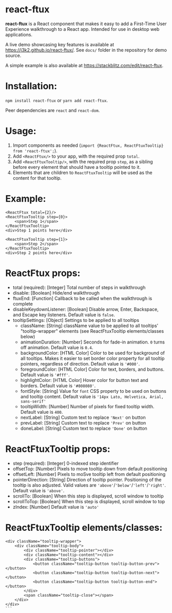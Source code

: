 # react-ftux

**react-ftux** is a React component that makes it easy to add a First-Time User Experience walkthrough to a React app. Intended for use in desktop web applications.

A live demo showcasing key features is available at https://j3k2.github.io/react-ftux/. See `docs/` folder in the repository for demo source.

A simple example is also available at https://stackblitz.com/edit/react-ftux.

# Installation:

`npm install react-ftux` or `yarn add react-ftux`.

Peer dependencies are `react` and `react-dom`.

# Usage:

1. Import components as needed (`import {ReactFtux, ReactFtuxTooltip} from 'react-ftux';`).
2. Add `<ReactFtux/>` to your app, with the required prop `total`.
3. Add `<ReactFtuxTooltip/>`, with the required prop `step`, as a sibling before every element that should have a tooltip pointed to it.
4. Elements that are children to `ReactFtuxTooltip` will be used as the content for that tooltip.

# Example:

```
<ReactFtux total={2}/>
<ReactFtuxTooltip step={0}>
    <span>Step 1</span>
</ReactFtuxTooltip>
<div>Step 1 points here</div>

<ReactFtuxTooltip step={1}>
    <span>Step 2</span>
</ReactFtuxTooltip>
<div>Step 2 points here</div>
```

# ReactFtux props:

- total (required): [Integer] Total number of steps in walkthrough
- disable: [Boolean] Hide/end walkthrough
- ftuxEnd: [Function] Callback to be called when the walkthrough is complete
- disableKeydownListener: [Boolean] Disable arrow, Enter, Backspace, and Escape key listeners. Default value is `false`.
- tooltipSettings: [Object] Settings to be applied to all tooltips
    - className: [String] className value to be applied to all tooltips' "tooltip-wrapper" elements (see ReactFtuxTooltip elements/classes below)
    - animationDuration: [Number] Seconds for fade-in animation. `0` turns off animation. Default value is `0.4`.
    - backgroundColor: [HTML Color] Color to be used for background of all tooltips. Makes it easier to set border color property for all tooltip pointers, regardless of direction. Default value is `'#000'`.
    - foregroundColor: [HTML Color] Color for text, borders, and buttons. Default value is `'#fff'`.
    - highlightColor: [HTML Color] Hover color for button text and borders. Default value is `'#808080'`.
    - fontStyle: [String] Value for `font` CSS property to be used on buttons and tooltip content. Default value is `'14px Lato, Helvetica, Arial, sans-serif'`
    - tooltipWidth: [Number] Number of pixels for fixed tooltip width. Default value is `400`.
    - nextLabel: [String] Custom text to replace `'Next'` on button
    - prevLabel: [String] Custom text to replace `'Prev'` on button
    - doneLabel: [String] Custom text to replace `'Done'` on button

# ReactFtuxTooltip props:

- step (required): [Integer] 0-indexed step identifier
- offsetTop: [Number] Pixels to move tooltip down from default positioning
- offsetLeft: [Number] Pixels to moSve tooltip left from default positioning
- pointerDirection: [String] Direction of tooltip pointer. Positioning of the tooltip is also adjusted. Valid values are `'above'`/`'below'`/`'left'`/`'right'`. Default value is `'above'`.
- scrollTo: [Boolean] When this step is displayed, scroll window to tooltip
- scrollToTop: [Boolean] When this step is displayed, scroll window to top
- zIndex: [Number] Default value is `'auto'`

# ReactFtuxTooltip elements/classes:

````
<div className="tooltip-wrapper">
    <div className="tooltip-body">
        <div className="tooltip-pointer"></div>
        <div className="tooltip-content"></div>
        <div className="tooltip-buttons">
            <button className="tooltip-button tooltip-button-prev"></button>
            <button className="tooltip-button tooltip-button-next"></button>
            <button className="tooltip-button tooltip-button-end"></button>
        </div>
        <span className="tooltip-close"></span>
    </div>
</div>
```
````
